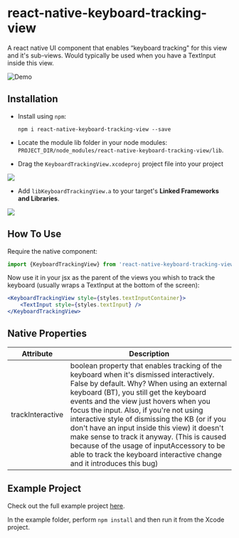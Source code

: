# react-native-keyboard-tracking-view
A react native UI component that enables “keyboard tracking" for this view and it's sub-views. Would typically be used when you have a TextInput inside this view.

![Demo](https://github.com/wix/react-native-keyboard-tracking-view/blob/master/img/demo.gif)

## Installation

- Install using `npm`:

	```
	npm i react-native-keyboard-tracking-view --save
	```

- Locate the module lib folder in your node modules:
	`PROJECT_DIR/node_modules/react-native-keyboard-tracking-view/lib`.

- Drag the `KeyboardTrackingView.xcodeproj` project file into your project

![](https://github.com/wix/react-native-keyboard-tracking-view/blob/master/img/add_proj.png)

- Add `libKeyboardTrackingView.a` to your target's **Linked Frameworks and Libraries**.

![](https://github.com/wix/react-native-keyboard-tracking-view/blob/master/img/add_lib.png)

## How To Use
Require the native component:

```js
import {KeyboardTrackingView} from 'react-native-keyboard-tracking-view';
```

Now use it in your jsx as the parent of the views you whish to track the keyboard (usually wraps a TextInput at the bottom of the screen):

```jsx
<KeyboardTrackingView style={styles.textInputContainer}>
	<TextInput style={styles.textInput} />
</KeyboardTrackingView>
```

## Native Properties

Attribute | Description
-------- | -----------
trackInteractive | boolean property that enables tracking of the keyboard when it's dismissed interactively. False by default. Why? When using an external keyboard (BT), you still get the keyboard events and the view just hovers when you focus the input. Also, if you're not using interactive style of dismissing the KB (or if you don't have an input inside this view) it doesn't make sense to track it anyway. (This is caused because of the usage of inputAccessory to be able to track the keyboard interactive change and it introduces this bug)


## Example Project

Check out the full example project [here](https://github.com/wix/react-native-keyboard-tracking-view/tree/master/example).

In the example folder, perform `npm install` and then run it from the Xcode project.
